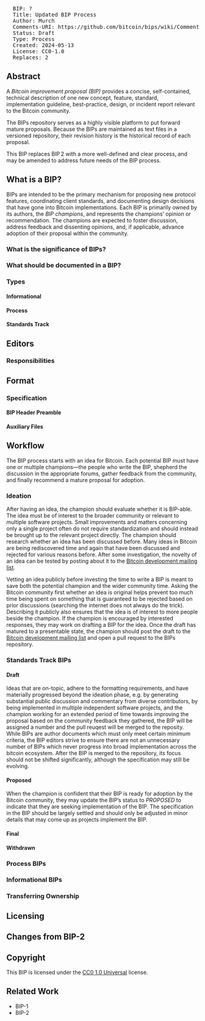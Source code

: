 <pre>
  BIP: ?
  Title: Updated BIP Process
  Author: Murch <murch@murch.one>
  Comments-URI: https://github.com/bitcoin/bips/wiki/Comments:BIP-Updated-BIP-Process
  Status: Draft
  Type: Process
  Created: 2024-05-13
  License: CC0-1.0
  Replaces: 2
</pre>

## Abstract

A _Bitcoin improvement proposal (BIP)_ provides a concise, self-contained, technical description of one new concept,
feature, standard, implementation guideline, best-practice, design, or incident report relevant to the Bitcoin community.

The BIPs repository serves as a highly visible platform to put forward mature proposals. Because the BIPs are maintained
as text files in a versioned repository, their revision history is the historical record of each proposal.

This BIP replaces BIP 2 with a more well-defined and clear process, and may be amended to address future needs of the
BIP process.

## What is a BIP?

BIPs are intended to be the primary mechanism for proposing new protocol features, coordinating client standards, and
documenting design decisions that have gone into Bitcoin implementations. Each BIP is primarily owned by its authors,
the _BIP champions_, and represents the champions’ opinion or recommendation. The champions are expected to foster
discussion, address feedback and dissenting opinions, and, if applicable, advance adoption of their proposal within the
community.

### What is the significance of BIPs?
### What should be documented in a BIP?
### Types
#### Informational
#### Process
#### Standards Track

## Editors
### Responsibilities

## Format
### Specification
#### BIP Header Preamble
#### Auxiliary Files

## Workflow

The BIP process starts with an idea for Bitcoin. Each potential BIP must have one or multiple champions—the people
who write the BIP, shepherd the discussion in the appropriate forums, gather feedback from the community, and finally
recommend a mature proposal for adoption.

### Ideation

After having an idea, the champion should evaluate whether it is BIP-able. The idea must be of interest to the broader
community or relevant to multiple software projects. Small improvements and matters concerning only a single project
often do not require standardization and should instead be brought up to the relevant project directly. The champion
should research whether an idea has been discussed before. Many ideas in Bitcoin are being rediscovered time and again
that have been discussed and rejected for various reasons before. After some investigation, the novelty of an idea can
be tested by posting about it to the [Bitcoin development mailing list](https://groups.google.com/g/bitcoindev).

Vetting an idea publicly before investing the time to write a BIP is meant to save both the potential champion and the
wider community time. Asking the Bitcoin community first whether an idea is original helps prevent too much time being
spent on something that is guaranteed to be rejected based on prior discussions (searching the internet does not always
do the trick).
Describing it publicly also ensures that the idea is of interest to more people beside the champion. If the champion is
encouraged by interested responses, they may work on drafting a BIP for the idea. Once the draft has matured to a
presentable state, the champion should post the draft to the [Bitcoin development mailing
list](https://groups.google.com/g/bitcoindev) and open a pull request to the BIPs repository.

### Standards Track BIPs

#### Draft

Ideas that are on-topic, adhere to the formatting requirements, and have materially progressed beyond the ideation
phase, e.g. by generating substantial public discussion and commentary from diverse contributors, by being implemented
in multiple independent software projects, and the champion working for an extended period of time towards improving the
proposal based on the community feedback they gathered, the BIP will be assigned a number and the pull reuqest will be
merged to the reposity. While BIPs are author documents which must only meet certain minimum criteria, the BIP editors
strive to ensure there are not an unnecessary number of BIPs which never progress into broad implementation across the
bitcoin ecosystem. After the BIP is merged to the repository, its focus should not be shifted significantly, although
the specification may still be evolving.

#### Proposed

When the champion is confident that their BIP is ready for adoption by the Bitcoin community, they may update the BIP’s
status to _PROPOSED_ to indicate that they are seeking implementation of the BIP. The specification in the BIP should be
largely settled and should only be adjusted in minor details that may come up as projects implement the BIP.

#### Final

#### Withdrawn

### Process BIPs

### Informational BIPs

### Transferring Ownership

## Licensing

## Changes from BIP-2

## Copyright

This BIP is licensed under the [CC0 1.0 Universal](https://creativecommons.org/publicdomain/zero/1.0/) license.

## Related Work

- BIP-1
- BIP-2

